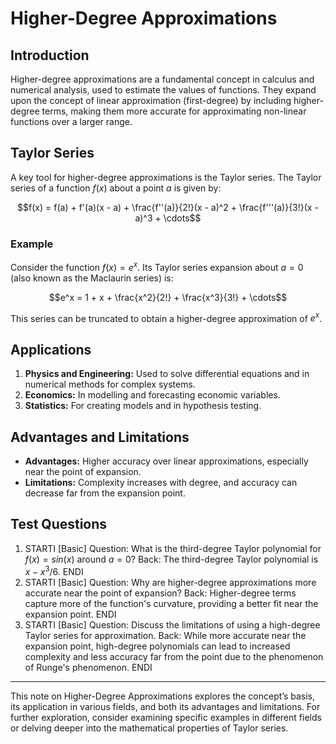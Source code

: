 # Higher-Degree Approximations

## Introduction
Higher-degree approximations are a fundamental concept in calculus and numerical analysis, used to estimate the values of functions. They expand upon the concept of linear approximation (first-degree) by including higher-degree terms, making them more accurate for approximating non-linear functions over a larger range.

## Taylor Series
A key tool for higher-degree approximations is the Taylor series. The Taylor series of a function $f(x)$ about a point $a$ is given by:

$$f(x) = f(a) + f'(a)(x - a) + \frac{f''(a)}{2!}(x - a)^2 + \frac{f'''(a)}{3!}(x - a)^3 + \cdots$$

### Example
Consider the function $f(x) = e^x$. Its Taylor series expansion about $a = 0$ (also known as the Maclaurin series) is:

$$e^x = 1 + x + \frac{x^2}{2!} + \frac{x^3}{3!} + \cdots$$

This series can be truncated to obtain a higher-degree approximation of $e^x$.

## Applications
1. **Physics and Engineering:** Used to solve differential equations and in numerical methods for complex systems.
2. **Economics:** In modelling and forecasting economic variables.
3. **Statistics:** For creating models and in hypothesis testing.

## Advantages and Limitations
- **Advantages:** Higher accuracy over linear approximations, especially near the point of expansion.
- **Limitations:** Complexity increases with degree, and accuracy can decrease far from the expansion point.

## Test Questions
1. STARTI [Basic] Question: What is the third-degree Taylor polynomial for $f(x) = sin(x)$ around $a = 0$? Back: The third-degree Taylor polynomial is $x - x^3/6$. ENDI
2. STARTI [Basic] Question: Why are higher-degree approximations more accurate near the point of expansion? Back: Higher-degree terms capture more of the function's curvature, providing a better fit near the expansion point. ENDI
3. STARTI [Basic] Question: Discuss the limitations of using a high-degree Taylor series for approximation. Back: While more accurate near the expansion point, high-degree polynomials can lead to increased complexity and less accuracy far from the point due to the phenomenon of Runge's phenomenon. ENDI

---

This note on Higher-Degree Approximations explores the concept’s basis, its application in various fields, and both its advantages and limitations. For further exploration, consider examining specific examples in different fields or delving deeper into the mathematical properties of Taylor series.